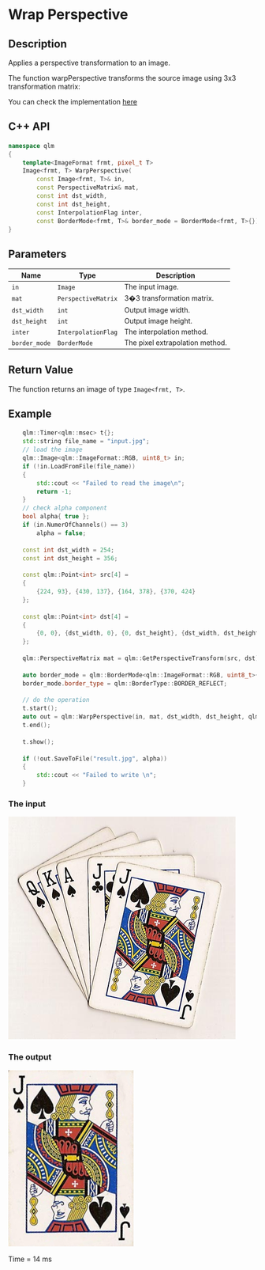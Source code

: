 # Wrap Perspective

## Description
Applies a perspective transformation to an image.

The function warpPerspective transforms the source image using 3x3 transformation matrix:

You can check the implementation [here](../../../../source/WarpPerspective/WarpPerspective.cpp)

## C++ API
```c++
namespace qlm
{
	template<ImageFormat frmt, pixel_t T>
	Image<frmt, T> WarpPerspective(
		const Image<frmt, T>& in,
		const PerspectiveMatrix& mat,
		const int dst_width,
		const int dst_height,
		const InterpolationFlag inter,
		const BorderMode<frmt, T>& border_mode = BorderMode<frmt, T>{});
}
```

## Parameters

| Name         | Type                  | Description                      |
|--------------|-----------------------|----------------------------------|
| `in`         | `Image`               | The input image.                 |
| `mat`        | `PerspectiveMatrix`   | 3�3 transformation matrix.       |
| `dst_width`  | `int`                 | Output image width.              |
| `dst_height` | `int`                 | Output image height.             |
| `inter`      | `InterpolationFlag`   | The interpolation method.        |
| `border_mode`| `BorderMode`          | The pixel extrapolation method.  |

## Return Value
The function returns an image of type `Image<frmt, T>`.

## Example

```c++
    qlm::Timer<qlm::msec> t{};
    std::string file_name = "input.jpg";
    // load the image
    qlm::Image<qlm::ImageFormat::RGB, uint8_t> in;
    if (!in.LoadFromFile(file_name))
    {
        std::cout << "Failed to read the image\n";
        return -1;
    }
    // check alpha component
    bool alpha{ true };
    if (in.NumerOfChannels() == 3)
        alpha = false;

    const int dst_width = 254;
    const int dst_height = 356;

    const qlm::Point<int> src[4] =
    {
        {224, 93}, {430, 137}, {164, 378}, {370, 424}
    };

    const qlm::Point<int> dst[4] =
    {
        {0, 0}, {dst_width, 0}, {0, dst_height}, {dst_width, dst_height}
    };

    qlm::PerspectiveMatrix mat = qlm::GetPerspectiveTransform(src, dst);

    auto border_mode = qlm::BorderMode<qlm::ImageFormat::RGB, uint8_t>{};
    border_mode.border_type = qlm::BorderType::BORDER_REFLECT;

    // do the operation
    t.start();
    auto out = qlm::WarpPerspective(in, mat, dst_width, dst_height, qlm::InterpolationFlag::BILINEAR, border_mode);
    t.end();

    t.show();

    if (!out.SaveToFile("result.jpg", alpha))
    {
        std::cout << "Failed to write \n";
    }
```
### The input
![Input Image](input.jpg)
### The output
![Input Image](result.jpg)

Time = 14 ms